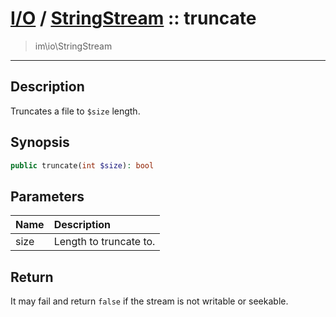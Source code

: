 # [I/O](io.md) / [StringStream](io-StringStream.md) :: truncate
 > im\io\StringStream
____

## Description
Truncates a file to `$size` length.

## Synopsis
```php
public truncate(int $size): bool
```

## Parameters
| Name | Description |
| :--- | :---------- |
| size | Length to truncate to. |

## Return
It may fail and return `false` if the stream is not
writable or seekable.
